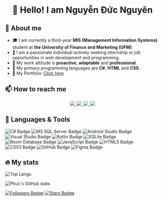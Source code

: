 <h1 align="center">👋 Hello! I am Nguyễn Đức Nguyên</h1>

## 👤 About me
- 🎓 I am currently a third-year **MIS (Management Information Systems)** student at **the University of Finance and Marketing (UFM)**.
- 👀 I am a passionate individual actively seeking internship or job opportunities in web development and programming.
- 🤗 My work attitude is **proactive**, **adaptable** and **professional**.
- 🌱 My primary programming languages are **C#**, **HTML** and **CSS**.
- 📄 My Portfolio: [Click here](https://acus-website.vercel.app/docs/cv.pdf)
## 📫 How to reach me

<div id="badges" align="center" style="margin: 3px">
  <a style="margin: 1px" href="https://www.linkedin.com/in/ducnguyen212004">
    <img src="https://img.shields.io/badge/LinkedIn-blue?style=for-the-badge&logo=linkedin&logoColor=white"/>
  </a>
  <a style="margin: 1px" href="https://www.facebook.com/profile.php?id=100069510404422">
    <img src="https://img.shields.io/badge/Facebook-white?style=for-the-badge&logo=youtube&logoColor=blue"/>
  </a>
  <a style="margin: 1px" href="https://github.com/nguyenducnguyen-web">
    <img src="https://img.shields.io/badge/Github-black?style=for-the-badge&logo=Github&logoColor=white"/>
  </a>
  <a style="margin: 1px" href="mailto:ducnguyen212004@gmail.com">
    <img src="https://img.shields.io/badge/gmail-%23D14836.svg?&style=for-the-badge&logo=gmail&logoColor=white&color=ec4135"/>
  </a>
</div>


## 🌱 Languages & Tools

![C# Badge](https://img.shields.io/badge/C%23-239120?logo=csharp&logoColor=fff&style=flat)
![MS SQL Server Badge](https://img.shields.io/badge/MS%20SQL%20Server-CC2927?logo=microsoftsqlserver&logoColor=fff&style=flat)
![Android Studio Badge](https://img.shields.io/badge/Android%20Studio-3DDC84?logo=androidstudio&logoColor=fff&style=flat)
![Visual Studio Badge](https://img.shields.io/badge/Visual%20Studio-5C2D91?logo=visualstudio&logoColor=fff&style=flat)
![Kotlin Badge](https://img.shields.io/badge/Kotlin-0095D5?logo=kotlin&logoColor=fff&style=flat)
![SQLite Badge](https://img.shields.io/badge/SQLite-003B57?logo=sqlite&logoColor=fff&style=flat)
![Room Database Badge](https://img.shields.io/badge/Room%20Database-4285F4?logo=android&logoColor=fff&style=flat)
![JavaScript Badge](https://img.shields.io/badge/JavaScript-F7DF1E?logo=javascript&logoColor=000&style=flat)
![HTML5 Badge](https://img.shields.io/badge/HTML5-E34F26?logo=html5&logoColor=fff&style=flat)
![CSS3 Badge](https://img.shields.io/badge/CSS3-1572B6?logo=css3&logoColor=fff&style=flat)
![GitHub Badge](https://img.shields.io/badge/GitHub-181717?logo=github&logoColor=fff&style=flat)
![Figma Badge](https://img.shields.io/badge/Figma-F24E1E?logo=figma&logoColor=fff&style=flat)

## 🔥 My stats
![Top Langs](https://github-readme-stats.vercel.app/api/top-langs/?username=nguyenducnguyen-web&layout=compact&theme=dark)

![Phuc's GitHub stats](https://github-readme-stats.vercel.app/api?username=nguyenducnguyen-web&show_icons=true&theme=dark)

[![Followers Badge](https://img.shields.io/github/followers/nguyenducnguyen-web?style=for-the-badge&logo=github&color=blue&logoColor=black)](https://github.com/nguyenducnguyen-web)
[![Stars Badge](https://img.shields.io/github/stars/nguyenducnguyen-web?affiliations=OWNER%2CCOLLABORATOR%2CORGANIZATION_MEMBER&logo=github&color=red&logoColor=black&style=for-the-badge)](https://github.com/nguyenducnguyen-web)
